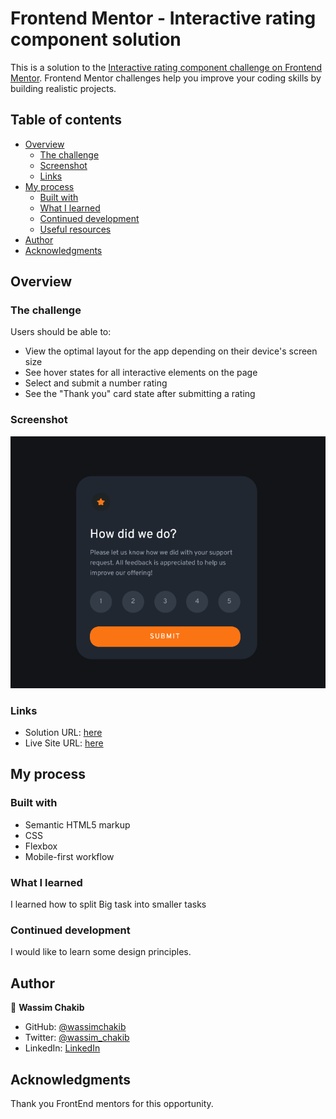 # Frontend Mentor - Interactive rating component solution

This is a solution to the [Interactive rating component challenge on Frontend Mentor](https://www.frontendmentor.io/challenges/interactive-rating-component-koxpeBUmI). Frontend Mentor challenges help you improve your coding skills by building realistic projects. 

## Table of contents

- [Overview](#overview)
  - [The challenge](#the-challenge)
  - [Screenshot](#screenshot)
  - [Links](#links)
- [My process](#my-process)
  - [Built with](#built-with)
  - [What I learned](#what-i-learned)
  - [Continued development](#continued-development)
  - [Useful resources](#useful-resources)
- [Author](#author)
- [Acknowledgments](#acknowledgments)

## Overview

### The challenge

Users should be able to:

- View the optimal layout for the app depending on their device's screen size
- See hover states for all interactive elements on the page
- Select and submit a number rating
- See the "Thank you" card state after submitting a rating

### Screenshot

![](./screenshot.png)

### Links

- Solution URL: [here](https://github.com/wassimchakib/Interactive_rating_component)
- Live Site URL: [here](https://interactive-rating-component-gules-omega.vercel.app/)

## My process

### Built with

- Semantic HTML5 markup
- CSS
- Flexbox
- Mobile-first workflow

### What I learned

I learned how to split Big task into smaller tasks


### Continued development

I would like to learn some design principles.


## Author

👤 **Wassim Chakib**

- GitHub: [@wassimchakib](https://github.com/wassimchakib)
- Twitter: [@wassim_chakib](https://twitter.com/wassim_chakib)
- LinkedIn: [LinkedIn](https://www.linkedin.com/in/wassimchakib/)


## Acknowledgments

Thank you FrontEnd mentors for this opportunity.
